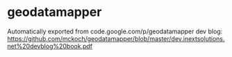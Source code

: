 # geodatamapper
Automatically exported from code.google.com/p/geodatamapper
dev blog: https://github.com/mckoch/geodatamapper/blob/master/dev.inextsolutions.net%20devblog%20book.pdf
